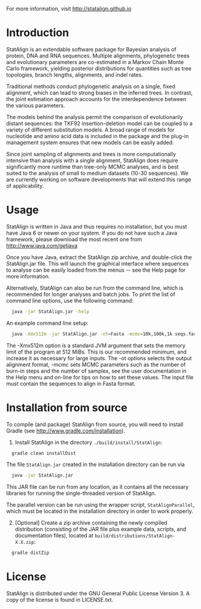 For more information, visit http://statalign.github.io
 
# Introduction

StatAlign is an extendable software package for Bayesian analysis of protein, DNA and RNA sequences. Multiple alignments, phylogenetic trees and evolutionary parameters are co-estimated in a Markov Chain Monte Carlo framework, yielding posterior distributions for quantities such as tree topologies, branch lengths, alignments, and indel rates.

Traditional methods conduct phylogenetic analysis on a single, fixed alignment, which can lead to strong biases in the inferred trees. In contrast, the joint estimation approach accounts for the interdependence between the various parameters.

The models behind the analysis permit the comparison of evolutionarily distant sequences: the TKF92 insertion-deletion model can be coupled to a variety of different substitution models. A broad range of models for nucleotide and amino acid data is included in the package and the plug-in management system ensures that new models can be easily added.

Since joint sampling of alignments and trees is more computationally intensive than analysis with a single alignment, StatAlign does require significantly more runtime than tree-only MCMC analyses, and is best suited to the analysis of small to medium datasets (10-30 sequences). We are currently working on software developments that will extend this range of applicability.


# Usage

StatAlign is written in Java and thus requires no installation, but you must have Java 6 or newer on your system. If you do not have such a Java framework, please download the most recent one from http://www.java.com/getjava

Once you have Java, extract the StatAlign zip archive, and double-click the StatAlign.jar file. This will launch the graphical interface where sequences to analyse can be easily loaded from the menus -- see the Help page for more information.

Alternatively, StatAlign can also be run from the command line, which is recommended for longer analyses and batch jobs. To print the list of command line options, use the following command:
```bash
  java -jar StatAlign.jar -help
```

An example command line setup:
```bash
  java -Xmx512m -jar StatAlign.jar -ot=Fasta -mcmc=10k,100k,1k seqs.fasta
```

The -Xmx512m option is a standard JVM argument that sets the memory limit of the program at 512 MiBs. This is our recommended minimum, and increase it as necessary for large inputs. The -ot options selects the output alignment format, -mcmc sets MCMC parameters such as the number of burn-in steps and the number of samples, see the user documentation in the Help menu and on-line for tips on how to set these values. The input file must contain the sequences to align in Fasta format.


# Installation from source

To compile (and package) StatAlign from source, you will need to install Gradle (see http://www.gradle.com/installation).

1. Install StatAlign in the directory `./build/install/StatAlign`:
```bash
  gradle clean installDist
```
The file `StatAlign.jar` created in the installation directory can be run via 
```bash
  java -jar StatAlign.jar
```

This JAR file can be run from any location, as it contains all the necessary libraries for running the single-threaded version of StatAlign.

The parallel version can be run using the wrapper script, `StatAlignParallel`, which must be located in the installation directory in order to work properly.

2. [Optional] Create a zip archive containing the newly compiled distribution (consisting of the JAR file plus example data, scripts, and documentation files), located at `build/distributions/StatAlign-X.X.zip`:
```bash
  gradle distZip
```

# License

StatAlign is distributed under the GNU General Public License Version 3.
A copy of the license is found in LICENSE.txt.
